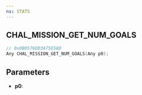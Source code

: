 ```yaml
---
ns: STATS
---
```

## CHAL_MISSION_GET_NUM_GOALS

```c
// 0x0B0576DD3A75E58D
Any CHAL_MISSION_GET_NUM_GOALS(Any p0);
```

## Parameters
* **p0**:
